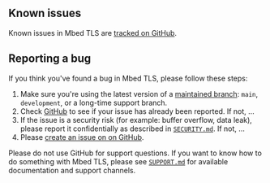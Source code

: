 ## Known issues

Known issues in Mbed TLS are [tracked on GitHub](https://github.com/Mbed-TLS/mbedtls/issues).

## Reporting a bug

If you think you've found a bug in Mbed TLS, please follow these steps:

1. Make sure you're using the latest version of a
   [maintained branch](BRANCHES.md): `main`, `development`,
   or a long-time support branch.
2. Check [GitHub](https://github.com/Mbed-TLS/mbedtls/issues) to see if
   your issue has already been reported. If not, …
3. If the issue is a security risk (for example: buffer overflow,
   data leak), please report it confidentially as described in
   [`SECURITY.md`](SECURITY.md). If not, …
4. Please [create an issue on on GitHub](https://github.com/Mbed-TLS/mbedtls/issues).

Please do not use GitHub for support questions. If you want to know
how to do something with Mbed TLS, please see [`SUPPORT.md`](SUPPORT.md) for available documentation and support channels.
